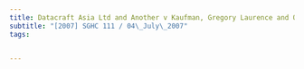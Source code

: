 ```yaml
---
title: Datacraft Asia Ltd and Another v Kaufman, Gregory Laurence and Others 
subtitle: "[2007] SGHC 111 / 04\_July\_2007"
tags:


---
```



